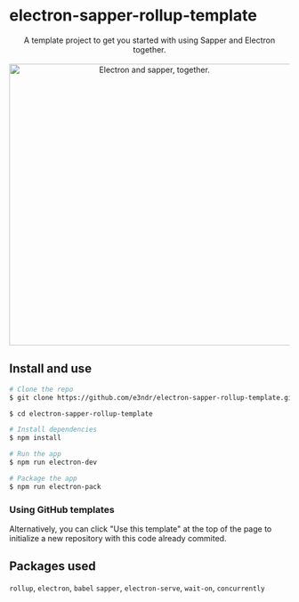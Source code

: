 # electron-sapper-rollup-template
<div align="center">
  A template project to get you started with using Sapper and Electron together.
</div>
<br />
<div align="center">
  <img alt="Electron and sapper, together." src="https://i.imgur.com/KdbGQjB.png" width="auto" height="506" />
</div>


## Install and use

```bash
# Clone the repo
$ git clone https://github.com/e3ndr/electron-sapper-rollup-template.git

$ cd electron-sapper-rollup-template

# Install dependencies
$ npm install

# Run the app
$ npm run electron-dev

# Package the app
$ npm run electron-pack
```

### Using GitHub templates
Alternatively, you can click "Use this template" at the top of the page to initialize a new repository with this code already commited.


## Packages used
`rollup`, `electron`, `babel` `sapper`, `electron-serve`, `wait-on`, `concurrently`
